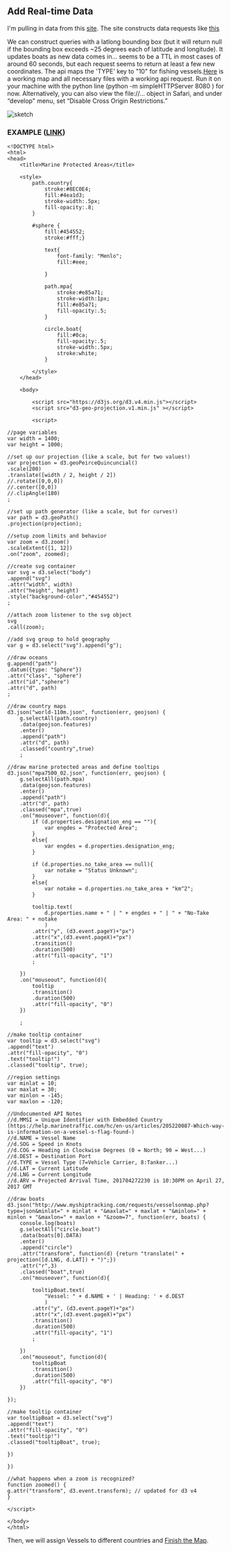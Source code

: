 ## Add Real-time Data

I'm pulling in data from this [site](http://www.myshiptracking.com). The site constructs data requests like [this](http://www.myshiptracking.com/requests/vesselsonmap.php?type=json&minlat=10&maxlat=30&minlon=-145&maxlon=-125&zoom=7)

We can construct queries with a latlong bounding box (but it will return null if the bounding box exceeds ~25 degrees each of latitude and longitude). It updates boats as new data comes in... seems to be a TTL in most cases of around 60 seconds, but each request seems to return at least a few new coordinates. The api maps the 'TYPE' key to "10" for fishing vessels.[Here](https://drive.google.com/file/d/0B5u4PuXicC6vRG5UX1lFcjJkZjQ/view?usp=sharing) is a working map and all necessary files with a working api request. Run it on your machine with the python line (python -m simpleHTTPServer 8080
) for now. Alternatively, you can also view the file://… object in Safari, and under “develop" menu, set “Disable Cross Origin Restrictions.”

![sketch](https://s-media-cache-ak0.pinimg.com/564x/55/02/36/550236a9437c439dabdb17ce50d3784b.jpg)

### EXAMPLE ([LINK](http://shangyanyan.me/mpa/))
```
<!DOCTYPE html>
<html>
<head>
	<title>Marine Protected Areas</title>

	<style>
		path.country{
			stroke:#8EC0E4;
			fill:#4ea1d3;
			stroke-width:.5px;
			fill-opacity:.8;
		}

		#sphere {
			fill:#454552;
			stroke:#fff;}

			text{
				font-family: "Menlo"; 
				fill:#eee;

			}

			path.mpa{
				stroke:#e85a71;
				stroke-width:1px;
				fill:#e85a71;
				fill-opacity:.5;
			}

			circle.boat{
				fill:#0ca;
				fill-opacity:.5;
				stroke-width:.5px;
				stroke:white;
			}

		</style>
	</head>

	<body>

		<script src="https://d3js.org/d3.v4.min.js"></script>
		<script src="d3-geo-projection.v1.min.js" ></script>

		<script>

//page variables
var width = 1400;
var height = 1000;

//set up our projection (like a scale, but for two values!)
var projection = d3.geoPeirceQuincuncial()
.scale(200)
.translate([width / 2, height / 2])
//.rotate([0,0,0])
//.center([0,0])
//.clipAngle(180)
;

//set up path generator (like a scale, but for curves!)
var path = d3.geoPath()
.projection(projection);

//setup zoom limits and behavior
var zoom = d3.zoom()
.scaleExtent([1, 12])
.on("zoom", zoomed);

//create svg container
var svg = d3.select("body")
.append("svg")
.attr("width", width)
.attr("height", height)
.style("background-color","#454552")
;

//attach zoom listener to the svg object
svg
.call(zoom); 

//add svg group to hold geography
var g = d3.select("svg").append("g");

//draw oceans
g.append("path")
.datum({type: "Sphere"})
.attr("class", "sphere")
.attr("id","sphere")
.attr("d", path)
;

//draw country maps
d3.json("world-110m.json", function(err, geojson) {
	g.selectAll(path.country)
	.data(geojson.features)
	.enter()
	.append("path")
	.attr("d", path)
	.classed("country",true)
	;

//draw marine protected areas and define tooltips
d3.json("mpa7500_02.json", function(err, geojson) {
	g.selectAll(path.mpa)
	.data(geojson.features)
	.enter()
	.append("path")
	.attr("d", path)
	.classed("mpa",true)
	.on("mouseover", function(d){
		if (d.properties.designation_eng == ""){
			var engdes = "Protected Area";
		}
		else{
			var engdes = d.properties.designation_eng;
		}

		if (d.properties.no_take_area == null){
			var notake = "Status Unknown";
		}
		else{
			var notake = d.properties.no_take_area + "km^2";
		}

		tooltip.text(
			d.properties.name + " | " + engdes + " | " + "No-Take Area: " + notake
			)
		.attr("y", (d3.event.pageY)+"px")
		.attr("x",(d3.event.pageX)+"px")
		.transition()
		.duration(500)
		.attr("fill-opacity", "1")
		;

	})
	.on("mouseout", function(d){
		tooltip
		.transition()
		.duration(500)
		.attr("fill-opacity", "0")
	})

	;

//make tooltip container
var tooltip = d3.select("svg")
.append("text")
.attr("fill-opacity", "0")
.text("tooltip!")
.classed("tooltip", true);

//region settings
var minlat = 10;
var maxlat = 30;
var minlon = -145;
var maxlon = -120;

//Undocumented API Notes
//d.MMSI = Unique Identifier with Embedded Country (https://help.marinetraffic.com/hc/en-us/articles/205220087-Which-way-is-information-on-a-vessel-s-flag-found-)
//d.NAME = Vessel Name
//d.SOG = Speed in Knots
//d.COG = Heading in Clockwise Degrees (0 = North; 90 = West...)
//d.DEST = Destination Port
//d.TYPE = Vessel Type (7=Vehicle Carrier, 8:Tanker...)
//d.LAT = Current Latitude
//d.LNG = Current Longitude
//d.ARV = Projected Arrival Time, 201704272230 is 10:30PM on April 27, 2017 GMT

//draw boats
d3.json("http://www.myshiptracking.com/requests/vesselsonmap.php?type=json&minlat=" + minlat + "&maxlat=" + maxlat + "&minlon=" + minlon + "&maxlon=" + maxlon + "&zoom=7", function(err, boats) {
	console.log(boats)
	g.selectAll("circle.boat")
	.data(boats[0].DATA)
	.enter()
	.append("circle")
	.attr("transform", function(d) {return "translate(" + projection([d.LNG, d.LAT]) + ")";})
	.attr("r",3)
	.classed("boat",true)
	.on("mouseover", function(d){

		tooltipBoat.text(
			"Vessel: " + d.NAME + ' | Heading: ' + d.DEST
			)
		.attr("y", (d3.event.pageY)+"px")
		.attr("x",(d3.event.pageX)+"px")
		.transition()
		.duration(500)
		.attr("fill-opacity", "1")
		;

	})
	.on("mouseout", function(d){
		tooltipBoat
		.transition()
		.duration(500)
		.attr("fill-opacity", "0")
	})

});

//make tooltip container
var tooltipBoat = d3.select("svg")
.append("text")
.attr("fill-opacity", "0")
.text("tooltip!")
.classed("tooltipBoat", true);

})

})

//what happens when a zoom is recognized?
function zoomed() {
g.attr("transform", d3.event.transform); // updated for d3 v4
}

</script>

</body>
</html>
```
Then, we will assign Vessels to different countries and [Finish the Map](finish.md).
